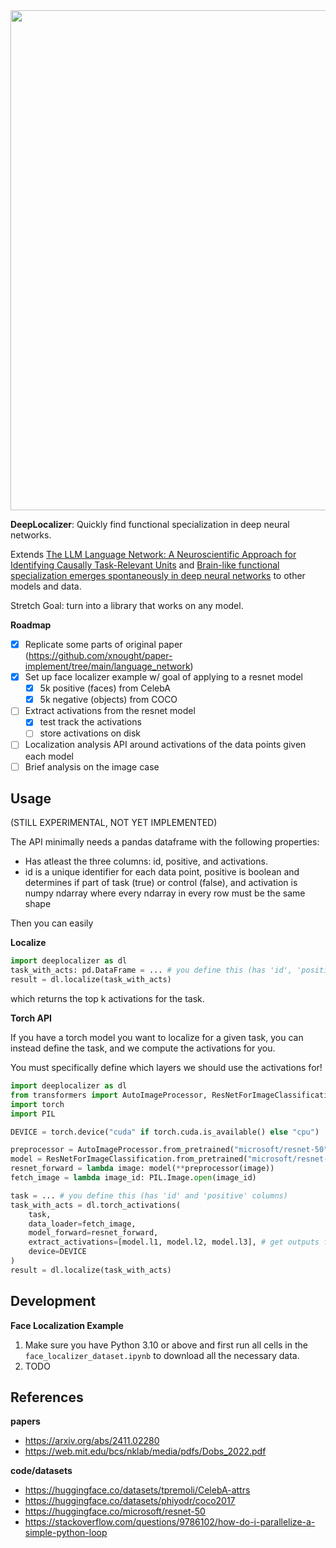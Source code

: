 <img src="https://github.com/user-attachments/assets/b00dc021-8e31-44be-9a69-ba33ed8054c6" width="800px">

**DeepLocalizer**: Quickly find functional specialization in deep neural networks. 

Extends [The LLM Language Network: A Neuroscientific Approach for Identifying Causally Task-Relevant Units](https://arxiv.org/abs/2411.02280) and [Brain-like functional specialization emerges spontaneously in deep neural networks](https://web.mit.edu/bcs/nklab/media/pdfs/Dobs_2022.pdf) to other models and data.

Stretch Goal: turn into a library that works on any model. 

**Roadmap**

- [x] Replicate some parts of original paper (https://github.com/xnought/paper-implement/tree/main/language_network)
- [x] Set up face localizer example w/ goal of applying to a resnet model
	- [x] 5k positive (faces) from CelebA
	- [x] 5k negative (objects) from COCO
- [ ] Extract activations from the resnet model
	- [x] test track the activations
	- [ ] store activations on disk
- [ ] Localization analysis API around activations of the data points given each model
- [ ] Brief analysis on the image case

## Usage

(STILL EXPERIMENTAL, NOT YET IMPLEMENTED)

The API minimally needs a pandas dataframe with the following properties:
- Has atleast the three columns: id, positive, and activations.
- id is a unique identifier for each data point, positive is boolean and determines if part of task (true) or control (false), and activation is numpy ndarray where every ndarray in every row must be the same shape

Then you can easily

**Localize**

```python
import deeplocalizer as dl
task_with_acts: pd.DataFrame = ... # you define this (has 'id', 'positive', and 'activations' as columns)
result = dl.localize(task_with_acts)
```

which returns the top k activations for the task.

**Torch API**

If you have a torch model you want to localize for a given task, you can instead define the task, and we compute the activations for you.

You must specifically define which layers we should use the activations for!

```python
import deeplocalizer as dl
from transformers import AutoImageProcessor, ResNetForImageClassification
import torch
import PIL

DEVICE = torch.device("cuda" if torch.cuda.is_available() else "cpu")

preprocessor = AutoImageProcessor.from_pretrained("microsoft/resnet-50")
model = ResNetForImageClassification.from_pretrained("microsoft/resnet-50")
resnet_forward = lambda image: model(**preprocessor(image))
fetch_image = lambda image_id: PIL.Image.open(image_id)

task = ... # you define this (has 'id' and 'positive' columns)
task_with_acts = dl.torch_activations(
	task, 
	data_loader=fetch_image,
	model_forward=resnet_forward,
	extract_activations=[model.l1, model.l2, model.l3], # get outputs from l1, l2, and l3 as activations
	device=DEVICE
)
result = dl.localize(task_with_acts)
```

## Development

**Face Localization Example**

1. Make sure you have Python 3.10 or above and first run all cells in the `face_localizer_dataset.ipynb` to download all the necessary data.
2. TODO

## References

**papers**
- https://arxiv.org/abs/2411.02280
- https://web.mit.edu/bcs/nklab/media/pdfs/Dobs_2022.pdf

**code/datasets**
- https://huggingface.co/datasets/tpremoli/CelebA-attrs
- https://huggingface.co/datasets/phiyodr/coco2017
- https://huggingface.co/microsoft/resnet-50
- https://stackoverflow.com/questions/9786102/how-do-i-parallelize-a-simple-python-loop
